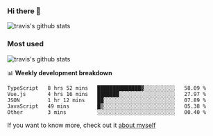 ### Hi there 👋

<!--
**HondryTravis/HondryTravis** is a ✨ _special_ ✨ repository because its `README.md` (this file) appears on your GitHub profile.

Here are some ideas to get you started:

- 🔭 I’m currently working on ...
- 🌱 I’m currently learning ...
- 👯 I’m looking to collaborate on ...
- 🤔 I’m looking for help with ...
- 💬 Ask me about ...
- 📫 How to reach me: ...
- 😄 Pronouns: ...
- ⚡ Fun fact: ...
-->

![travis's github stats](https://github-readme-stats.vercel.app/api?username=HondryTravis&hide=stars)
### Most used
![travis's github stats](https://github-readme-stats.anuraghazra1.vercel.app/api/top-langs/?username=HondryTravis&layout=compact&hide_title=true)

📊 **Weekly development breakdown**

<!--START_SECTION:waka-->

```text
TypeScript   8 hrs 52 mins   ██████████████▓░░░░░░░░░░   58.09 %
Vue.js       4 hrs 16 mins   ███████░░░░░░░░░░░░░░░░░░   27.97 %
JSON         1 hr 12 mins    ██░░░░░░░░░░░░░░░░░░░░░░░   07.89 %
JavaScript   49 mins         █▒░░░░░░░░░░░░░░░░░░░░░░░   05.38 %
Other        3 mins          ░░░░░░░░░░░░░░░░░░░░░░░░░   00.40 %
```

<!--END_SECTION:waka-->

If you want to know more, check out it [about myself](https://hondrytravis.github.io/)
